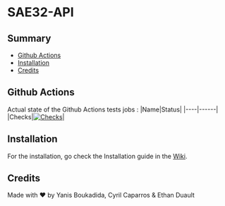 # SAE32-API

## Summary

- [Github Actions](#github-actions)
- [Installation](#installation)
- [Credits](#credits)

## Github Actions

Actual state of the Github Actions tests jobs :
|Name|Status|
|----|------|
|Checks|[![Checks](https://github.com/ethandudu/SAE32-API/actions/workflows/tests.yml/badge.svg?branch=main)](https://github.com/ethandudu/SAE32-API/actions/workflows/tests.yml)|

## Installation
For the installation, go check the Installation guide in the [Wiki](https://github.com/ethandudu/SAE32-API/wiki/Installation).

## Credits

Made with ❤️ by Yanis Boukadida, Cyril Caparros & Ethan Duault
